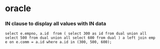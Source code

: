 # oracle


### IN clause to display all values with IN data

`select e.empno, a.id 
from (
select 300 as id from dual
union all
select 500 from dual
union all
select 600 from dual
) a
left join emp e
on e.comm = a.id
where a.id in (300, 500, 600);`
